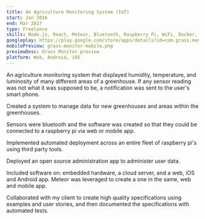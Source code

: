 ```yaml
---
title: An Agriculture Monitoring System (IoT)
start: Jan 2016 
end: Mar 2017
type: Freelance
skills: Node.js, React, Meteor, Bluetooth, Raspberry Pi, WiFi, Docker, Cordova, Push Notifications, LESS, Resin.io
googleplay: https://play.google.com/store/apps/details?id=com.grass.monitor&hl=en
mobilePreview: grass-monitor-mobile.png
previewDesc: Grass Monitor preview
platform: Web, Android, iOS
---
```


An agriculture monitoring system that displayed humidity, temperature, and luminosity of many different areas of a greenhouse. If any sensor reading was not what it was supposed to be, a notification was sent to the user's smart phone.

Created a system to manage data for new greenhouses and areas within the greenhouses.

Sensors were bluetooth and the software was created so that they could be connected to a raspberry pi via web or mobile app.

Implemented automated deployment across an entire fleet of raspberry pi's using third party tools.

Deployed an open source administration app to administer user data.

Included software on: embedded hardware, a cloud server, and a web, iOS and Android app. Meteor was leveraged to create a one in the same, web and mobile app.

Collaborated with my client to create high quality specifications using examples and user stories, and then documented the specifications with automated tests.

